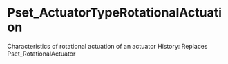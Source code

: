# Pset_ActuatorTypeRotationalActuation

Characteristics of rotational actuation of an actuator<!-- end of definition -->
History: Replaces Pset_RotationalActuator

